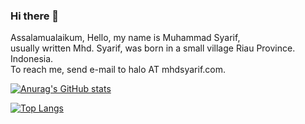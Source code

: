 ### Hi there 👋

<!--
**mhdsyarif/mhdsyarif** is a ✨ _special_ ✨ repository because its `README.md` (this file) appears on your GitHub profile.

Here are some ideas to get you started:

- 🔭 I’m currently working on ...
- 🌱 I’m currently learning ...
- 👯 I’m looking to collaborate on ...
- 🤔 I’m looking for help with ...
- 💬 Ask me about ...
- 📫 How to reach me: ...
- 😄 Pronouns: ...
- ⚡ Fun fact: ...
-->

Assalamualaikum, Hello, my name is Muhammad Syarif, 
<br/>usually written Mhd. Syarif, was born in a small village Riau Province. Indonesia.
<br/>To reach me, send e-mail to halo AT mhdsyarif.com.

[![Anurag's GitHub stats](https://github-readme-stats.vercel.app/api?username=mhdsyarif)](https://github.com/anuraghazra/github-readme-stats)

[![Top Langs](https://github-readme-stats.vercel.app/api/top-langs/?username=mhdsyarif&layout=compact)](https://github.com/anuraghazra/github-readme-stats)
